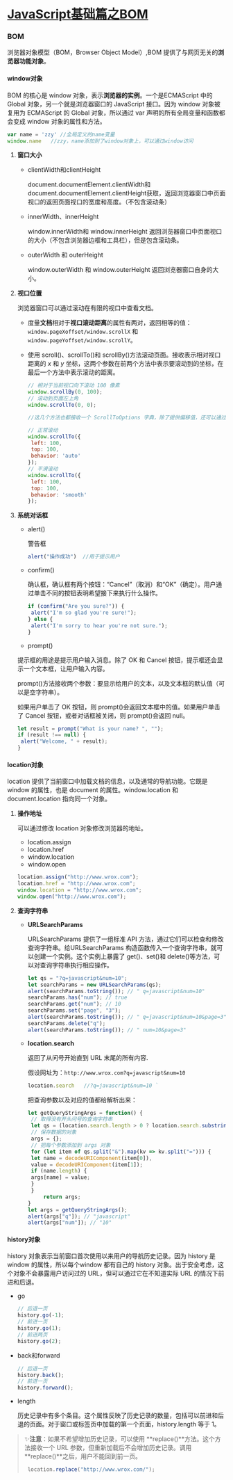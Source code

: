 # [JavaScript基础篇之BOM](https://github.com/Twlig/issuesBlog/issues/18)

### BOM

浏览器对象模型（BOM，Browser Object Model）,BOM 提供了与网页无关的**浏览器功能对象**。

#### window对象

BOM 的核心是 window 对象，表示**浏览器的实例**。一个是ECMAScript 中的 Global 对象，另一个就是浏览器窗口的 JavaScript 接口。因为 window 对象被复用为 ECMAScript 的 Global 对象，所以通过 var 声明的所有全局变量和函数都会变成 window 对象的属性和方法。

```javascript
var name = 'zzy' //全局定义的name变量
window.name   //zzy，name添加到了window对象上，可以通过window访问
```

1. **窗口大小**

   - clientWidth和clientHeight

     document.documentElement.clientWidth和document.documentElement.clientHeight获取，返回浏览器窗口中页面视口的返回页面视口的宽度和高度。（不包含滚动条）

   - innerWidth、innerHeight

     window.innerWidth和 window.innerHeight 返回浏览器窗口中页面视口的大小（不包含浏览器边框和工具栏），但是包含滚动条。

   - outerWidth 和 outerHeight

     window.outerWidth 和 window.outerHeight 返回浏览器窗口自身的大小。

2. **视口位置**

   浏览器窗口可以通过滚动在有限的视口中查看文档。

   - 度量**文档**相对于**视口滚动距离**的属性有两对，返回相等的值：`window.pageXoffset/window.scrollX` 和 `window.pageYoffset/window.scrollY`。

   - 使用 scroll()、scrollTo()和 scrollBy()方法滚动页面。接收表示相对视口距离的 *x* 和 *y* 坐标，这两个参数在前两个方法中表示要滚动到的坐标，在最后一个方法中表示滚动的距离。

     ```javascript
     // 相对于当前视口向下滚动 100 像素
     window.scrollBy(0, 100); 
     // 滚动到页面左上角
     window.scrollTo(0, 0);
     
     //这几个方法也都接收一个 ScrollToOptions 字典，除了提供偏移值，还可以通过 behavior 属性告诉浏览器是否平滑滚动
     
     // 正常滚动 
     window.scrollTo({ 
      left: 100, 
      top: 100, 
      behavior: 'auto' 
     }); 
     // 平滑滚动
     window.scrollTo({ 
      left: 100, 
      top: 100, 
      behavior: 'smooth' 
     });
     ```

3. **系统对话框**

   - alert()

     警告框

     ```javascript
     alert("操作成功")  //用于提示用户
     ```

   - confirm()

     确认框，确认框有两个按钮：“Cancel”（取消）和“OK”（确定）。用户通过单击不同的按钮表明希望接下来执行什么操作。

     ```javascript
     if (confirm("Are you sure?")) { 
      alert("I'm so glad you're sure!"); 
     } else { 
      alert("I'm sorry to hear you're not sure."); 
     }
     ```

   -  prompt()

     提示框的用途是提示用户输入消息。除了 OK 和 Cancel 按钮，提示框还会显示一个文本框，让用户输入内容。

     prompt()方法接收两个参数：要显示给用户的文本，以及文本框的默认值（可以是空字符串）。

     如果用户单击了 OK 按钮，则 prompt()会返回文本框中的值。如果用户单击了 Cancel 按钮，或者对话框被关闭，则 prompt()会返回 null。

     ```javascript
     let result = prompt("What is your name? ", "");
     if (result !== null) { 
      alert("Welcome, " + result); 
     }
     ```

#### location对象

location 提供了当前窗口中加载文档的信息，以及通常的导航功能。它既是 window 的属性，也是 document 的属性。window.location 和 document.location 指向同一个对象。

1. **操作地址**

   可以通过修改 location 对象修改浏览器的地址。

   - location.assign
   - location.href
   - window.location
   - window.open

   ```javascript
   location.assign("http://www.wrox.com");
   location.href = "http://www.wrox.com";
   window.location = "http://www.wrox.com"; 
   window.open("http://www.wrox.com");
   ```

2. **查询字符串**

   - **URLSearchParams**

     URLSearchParams 提供了一组标准 API 方法，通过它们可以检查和修改查询字符串。给URLSearchParams 构造函数传入一个查询字符串，就可以创建一个实例。这个实例上暴露了 get()、set()和 delete()等方法，可以对查询字符串执行相应操作。

     ```javascript
     let qs = "?q=javascript&num=10"; 
     let searchParams = new URLSearchParams(qs); 
     alert(searchParams.toString()); // " q=javascript&num=10" 
     searchParams.has("num"); // true 
     searchParams.get("num"); // 10 
     searchParams.set("page", "3"); 
     alert(searchParams.toString()); // " q=javascript&num=10&page=3" 
     searchParams.delete("q"); 
     alert(searchParams.toString()); // " num=10&page=3"
     ```

   - **location.search** 

     返回了从问号开始直到 URL 末尾的所有内容.

     假设网址为：`http://www.wrox.com?q=javascript&num=10 `

     ```javascript
     location.search   //?q=javascript&num=10 `
     ```

     把查询参数以及对应的值都给解析出来：

     ```javascript
     let getQueryStringArgs = function() { 
      // 取得没有开头问号的查询字符串
      let qs = (location.search.length > 0 ? location.search.substring(1) : ""), 
      // 保存数据的对象
      args = {}; 
      // 把每个参数添加到 args 对象
      for (let item of qs.split("&").map(kv => kv.split("="))) { 
      let name = decodeURIComponent(item[0]), 
      value = decodeURIComponent(item[1]); 
      if (name.length) { 
      args[name] = value; 
      } 
      }
          return args; 
     }
     let args = getQueryStringArgs(); 
     alert(args["q"]); // "javascript" 
     alert(args["num"]); // "10"
     ```

#### history对象

history 对象表示当前窗口首次使用以来用户的导航历史记录。因为 history 是 window 的属性，所以每个window 都有自己的 history 对象。出于安全考虑，这个对象不会暴露用户访问过的 URL，但可以通过它在不知道实际 URL 的情况下前进和后退。

- go

  ```javascript
  // 后退一页
  history.go(-1); 
  // 前进一页
  history.go(1); 
  // 前进两页
  history.go(2);
  ```

- back和forward

  ```javascript
  // 后退一页
  history.back(); 
  // 前进一页
  history.forward();
  ```

- length

  历史记录中有多个条目。这个属性反映了历史记录的数量，包括可以前进和后退的页面。对于窗口或标签页中加载的第一个页面，history.length 等于 1。

> ✨**注意**：如果不希望增加历史记录，可以使用 **replace()**方法。这个方法接收一个 URL 参数，但重新加载后不会增加历史记录。调用 **replace()**之后，用户不能回到前一页。
>
> ```javascript
>  location.replace("http://www.wrox.com/");
> ```


